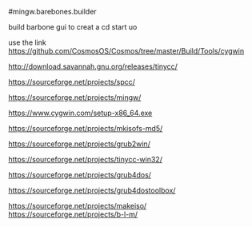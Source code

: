 #mingw.barebones.builder

build barbone gui to creat a cd start uo

use the link 
https://github.com/CosmosOS/Cosmos/tree/master/Build/Tools/cygwin


http://download.savannah.gnu.org/releases/tinycc/


https://sourceforge.net/projects/spcc/

https://sourceforge.net/projects/mingw/


https://www.cygwin.com/setup-x86_64.exe


https://sourceforge.net/projects/mkisofs-md5/

https://sourceforge.net/projects/grub2win/


https://sourceforge.net/projects/tinycc-win32/

https://sourceforge.net/projects/grub4dos/


https://sourceforge.net/projects/grub4dostoolbox/

https://sourceforge.net/projects/makeiso/
https://sourceforge.net/projects/b-l-m/
